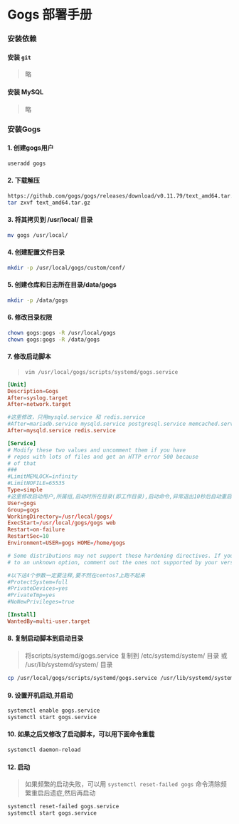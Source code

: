 
# Gogs 部署手册

### 安装依赖

#### 安装 `git`

> 略
#### 安装 MySQL

> 略


### 安装Gogs

#### 1. 创建gogs用户

```sh
useradd gogs
```

#### 2. 下载解压

```bash
https://github.com/gogs/gogs/releases/download/v0.11.79/text_amd64.tar.gz
tar zxvf text_amd64.tar.gz
```

#### 3. 将其拷贝到 /usr/local/ 目录

```bash
mv gogs /usr/local/
```

#### 4. 创建配置文件目录

```bash
mkdir -p /usr/local/gogs/custom/conf/
```

#### 5. 创建仓库和日志所在目录/data/gogs

```bash
mkdir -p /data/gogs
```

#### 6. 修改目录权限

```bash
chown gogs:gogs -R /usr/local/gogs
chown gogs:gogs -R /data/gogs
```

#### 7. 修改启动脚本

> `vim /usr/local/gogs/scripts/systemd/gogs.service`

```toml
[Unit]
Description=Gogs
After=syslog.target
After=network.target

#这里修改，只用mysqld.service 和 redis.service
#After=mariadb.service mysqld.service postgresql.service memcached.service redis.service
After=mysqld.service redis.service

[Service]
# Modify these two values and uncomment them if you have
# repos with lots of files and get an HTTP error 500 because
# of that
###
#LimitMEMLOCK=infinity
#LimitNOFILE=65535
Type=simple
#这里修改启动用户,所属组,启动时所在目录(即工作目录),启动命令,异常退出10秒后自动重启,启动用户和用户家目录
User=gogs
Group=gogs
WorkingDirectory=/usr/local/gogs/
ExecStart=/usr/local/gogs/gogs web
Restart=on-failure
RestartSec=10
Environment=USER=gogs HOME=/home/gogs

# Some distributions may not support these hardening directives. If you cannot start the service due
# to an unknown option, comment out the ones not supported by your version of systemd.

#以下这4个参数一定要注释,要不然在centos7上跑不起来
#ProtectSystem=full
#PrivateDevices=yes
#PrivateTmp=yes
#NoNewPrivileges=true

[Install]
WantedBy=multi-user.target
```

#### 8. 复制启动脚本到启动目录

> 将scripts/systemd/gogs.service 复制到 /etc/systemd/system/ 目录 或 /usr/lib/systemd/system/ 目录

```bash
cp /usr/local/gogs/scripts/systemd/gogs.service /usr/lib/systemd/system/
```

#### 9. 设置开机启动,并启动

```bash
systemctl enable gogs.service
systemctl start gogs.service
```

#### 10. 如果之后又修改了启动脚本，可以用下面命令重载

```bash
systemctl daemon-reload
```

#### 12. 启动

> 如果频繁的启动失败，可以用 `systemctl reset-failed gogs` 命令清除频繁重启后遗症,然后再启动

```bash
systemctl reset-failed gogs.service
systemctl start gogs.service
```